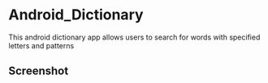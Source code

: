 # Android_Dictionary
 This android dictionary app allows users to search for words with specified letters and patterns
 
## Screenshot
